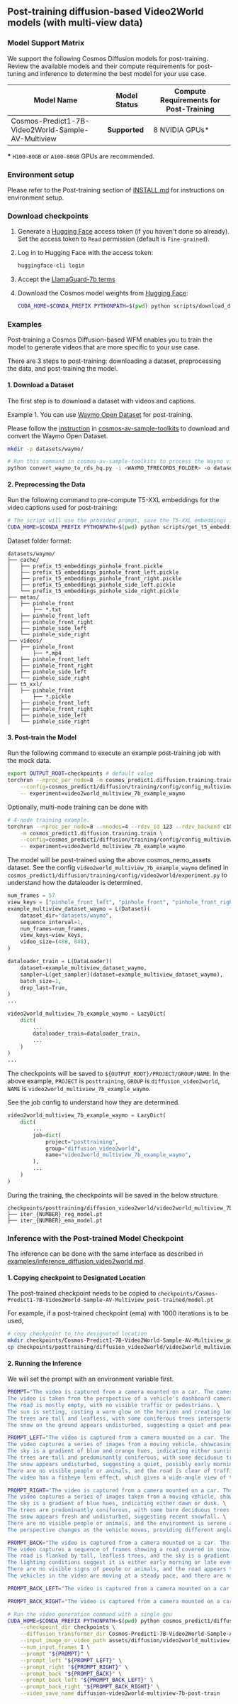 ## Post-training diffusion-based Video2World models (with multi-view data)

### Model Support Matrix

We support the following Cosmos Diffusion models for post-training. Review the available models and their compute requirements for post-tuning and inference to determine the best model for your use case.

| Model Name                               | Model Status | Compute Requirements for Post-Training |
|----------------------------------------------|------------------|------------------------------------------|
| Cosmos-Predict1-7B-Video2World-Sample-AV-Multiview           | **Supported**    | 8 NVIDIA GPUs*                           |

**\*** `H100-80GB` or `A100-80GB` GPUs are recommended.

### Environment setup

Please refer to the Post-training section of [INSTALL.md](/INSTALL.md#post-training) for instructions on environment setup.

### Download checkpoints

1. Generate a [Hugging Face](https://huggingface.co/settings/tokens) access token (if you haven't done so already). Set the access token to `Read` permission (default is `Fine-grained`).

2. Log in to Hugging Face with the access token:
   ```bash
   huggingface-cli login
   ```
3. Accept the [LlamaGuard-7b terms](https://huggingface.co/meta-llama/LlamaGuard-7b)

4. Download the Cosmos model weights from [Hugging Face](https://huggingface.co/collections/nvidia/cosmos-predict1-67c9d1b97678dbf7669c89a7):
   ```bash
   CUDA_HOME=$CONDA_PREFIX PYTHONPATH=$(pwd) python scripts/download_diffusion_checkpoints.py --model_sizes 7B --model_types Video2World-Sample-AV-Multiview --checkpoint_dir checkpoints
   ```

### Examples

Post-training a Cosmos Diffusion-based WFM enables you to train the model to generate videos that are more specific to your use case.

There are 3 steps to post-training: downloading a dataset, preprocessing the data, and post-training the model.

#### 1. Download a Dataset

The first step is to download a dataset with videos and captions.

Example 1. You can use [Waymo Open Dataset](https://waymo.com/open/) for post-training.

Please follow the [instruction](https://github.com/nv-tlabs/cosmos-av-sample-toolkits?tab=readme-ov-file#convert-public-datasets) in [cosmos-av-sample-toolkits](https://github.com/nv-tlabs/cosmos-av-sample-toolkits) to download and convert the Waymo Open Dataset.

```bash
mkdir -p datasets/waymo/

# Run this command in cosmos-av-sample-toolkits to process the Waymo videos
python convert_waymo_to_rds_hq.py -i <WAYMO_TFRECORDS_FOLDER> -o datasets/waymo/videos -n 32
```

#### 2. Preprocessing the Data

Run the following command to pre-compute T5-XXL embeddings for the video captions used for post-training:

```bash
# The script will use the provided prompt, save the T5-XXL embeddings in pickle format.
CUDA_HOME=$CONDA_PREFIX PYTHONPATH=$(pwd) python scripts/get_t5_embeddings_from_waymo.py --dataset_path datasets/waymo --prompt "A video of car driving on the road."
```

Dataset folder format:
```
datasets/waymo/
├── cache/
│   ├── prefix_t5_embeddings_pinhole_front.pickle
│   ├── prefix_t5_embeddings_pinhole_front_left.pickle
│   ├── prefix_t5_embeddings_pinhole_front_right.pickle
│   ├── prefix_t5_embeddings_pinhole_side_left.pickle
│   └── prefix_t5_embeddings_pinhole_side_right.pickle
├── metas/
│   ├── pinhole_front
│       ├── *.txt
│   ├── pinhole_front_left
│   ├── pinhole_front_right
│   ├── pinhole_side_left
│   └── pinhole_side_right
├── videos/
│   ├── pinhole_front
│       ├── *.mp4
│   ├── pinhole_front_left
│   ├── pinhole_front_right
│   ├── pinhole_side_left
│   └── pinhole_side_right
├── t5_xxl/
│   ├── pinhole_front
│       ├── *.pickle
│   ├── pinhole_front_left
│   ├── pinhole_front_right
│   ├── pinhole_side_left
│   └── pinhole_side_right
```

#### 3. Post-train the Model

Run the following command to execute an example post-training job with the mock data.
```bash
export OUTPUT_ROOT=checkpoints # default value
torchrun --nproc_per_node=8 -m cosmos_predict1.diffusion.training.train \
    --config=cosmos_predict1/diffusion/training/config/config_multiview.py \
    -- experiment=video2world_multiview_7b_example_waymo
```

Optionally, multi-node training can be done with
```bash
# 4-node training example.
torchrun --nproc_per_node=8 --nnodes=4 --rdzv_id 123 --rdzv_backend c10d --rdzv_endpoint $MASTER_ADDR:1234 \
    -m cosmos_predict1.diffusion.training.train \
    --config=cosmos_predict1/diffusion/training/config/config_multiview.py \
    -- experiment=video2world_multiview_7b_example_waymo
```

The model will be post-trained using the above cosmos_nemo_assets dataset.
See the config `video2world_multiview_7b_example_waymo` defined in `cosmos_predict1/diffusion/training/config/video2world/experiment.py` to understand how the dataloader is determined.
```python
num_frames = 57
view_keys = ["pinhole_front_left", "pinhole_front", "pinhole_front_right", "pinhole_side_left", "pinhole_side_right"]
example_multiview_dataset_waymo = L(Dataset)(
    dataset_dir="datasets/waymo",
    sequence_interval=1,
    num_frames=num_frames,
    view_keys=view_keys,
    video_size=(480, 848),
)

dataloader_train = L(DataLoader)(
    dataset=example_multiview_dataset_waymo,
    sampler=L(get_sampler)(dataset=example_multiview_dataset_waymo),
    batch_size=1,
    drop_last=True,
)
...

video2world_multiview_7b_example_waymo = LazyDict(
    dict(
        ...
        dataloader_train=dataloader_train,
        ...
    )
)
...

```

The checkpoints will be saved to `${OUTPUT_ROOT}/PROJECT/GROUP/NAME`.
In the above example, `PROJECT` is `posttraining`, `GROUP` is `diffusion_video2world`, `NAME` is `video2world_multiview_7b_example_waymo`.

See the job config to understand how they are determined.
```python
video2world_multiview_7b_example_waymo = LazyDict(
    dict(
        ...
        job=dict(
            project="posttraining",
            group="diffusion_video2world",
            name="video2world_multiview_7b_example_waymo",
        ),
        ...
    )
)
```

During the training, the checkpoints will be saved in the below structure.
```
checkpoints/posttraining/diffusion_video2world/video2world_multiview_7b_example_waymo/checkpoints/
├── iter_{NUMBER}_reg_model.pt
├── iter_{NUMBER}_ema_model.pt
```


### Inference with the Post-trained Model Checkpoint

The inference can be done with the same interface as described in [examples/inference_diffusion_video2world.md](/examples/inference_diffusion_video2world.md).

#### 1. Copying checkpoint to Designated Location

The post-trained checkpoint needs to be copied to `checkpoints/Cosmos-Predict1-7B-Video2World-Sample-AV-Multiview_post-trained/model.pt`

For example, if a post-trained checkpoint (ema) with 1000 iterations is to be used,
```bash
# copy checkpoint to the designated location
mkdir checkpoints/Cosmos-Predict1-7B-Video2World-Sample-AV-Multiview_post-trained/
cp checkpoints/posttraining/diffusion_video2world/video2world_multiview_7b_example_waymo/checkpoints/iter_000001000_ema_model.pt checkpoints/Cosmos-Predict1-7B-Video2World-Sample-AV-Multiview_post-trained/model.pt
```
#### 2. Running the Inference

We will set the prompt with an environment variable first.
```bash
PROMPT="The video is captured from a camera mounted on a car. The camera is facing forward. \
The video is taken from the perspective of a vehicle's dashboard camera, showing a straight road flanked by snow-covered trees and a clear sky. \
The road is mostly empty, with no visible traffic or pedestrians. \
The sun is setting, casting a warm glow on the horizon and creating long shadows on the snow. \
The trees are tall and leafless, with some coniferous trees interspersed among the bare deciduous trees. \
The snow on the ground appears undisturbed, suggesting a quiet and peaceful setting."

PROMPT_LEFT="The video is captured from a camera mounted on a car. The camera is facing to the left. \
The video captures a series of images from a moving vehicle, showcasing a winter scene with snow-covered ground and trees. \
The sky is a gradient of blue and orange hues, indicating either sunrise or sunset. \
The trees are tall and predominantly coniferous, with some deciduous trees as well. \
The snow appears undisturbed, suggesting a quiet, possibly early morning setting. \
There are no visible people or animals, and the road is clear of traffic. \
The video has a fisheye lens effect, which gives a wide-angle view of the surroundings."

PROMPT_RIGHT="The video is captured from a camera mounted on a car. The camera is facing to the right. \
The video captures a series of images taken from a moving vehicle, showcasing a winter scene with snow-covered ground and trees. \
The sky is a gradient of blue hues, indicating either dawn or dusk. \
The trees are predominantly coniferous, with some bare deciduous trees. \
The snow appears fresh and undisturbed, suggesting recent snowfall. \
There are no visible people or animals, and the environment is serene and untouched. \
The perspective changes as the vehicle moves, providing different angles of the same landscape."

PROMPT_BACK="The video is captured from a camera mounted on a car. The camera is facing backwards. \
The video captures a sequence of frames showing a road covered in snow, with tire tracks visible on the surface. \
The road is flanked by tall, leafless trees, and the sky is a gradient of pink and blue hues, indicating either sunrise or sunset. \
The lighting conditions suggest it is either early morning or late evening. \
There are no visible signs of people or animals, and the road appears to be in a rural or less populated area. \
The vehicles in the video are moving at a steady pace, and there are no visible traffic signs or markings that stand out."

PROMPT_BACK_LEFT="The video is captured from a camera mounted on a car. The camera is facing the rear left side."

PROMPT_BACK_RIGHT="The video is captured from a camera mounted on a car. The camera is facing the rear right side."
```

```bash
# Run the video generation command with a single gpu
CUDA_HOME=$CONDA_PREFIX PYTHONPATH=$(pwd) python cosmos_predict1/diffusion/inference/video2world_multiview.py \
    --checkpoint_dir checkpoints \
    --diffusion_transformer_dir Cosmos-Predict1-7B-Video2World-Sample-AV-Multiview_post-trained \
    --input_image_or_video_path assets/diffusion/video2world_multiview_input1.mp4 \
    --num_input_frames 1 \
    --prompt "${PROMPT}" \
    --prompt_left "${PROMPT_LEFT}" \
    --prompt_right "${PROMPT_RIGHT}" \
    --prompt_back "${PROMPT_BACK}" \
    --prompt_back_left "${PROMPT_BACK_LEFT}" \
    --prompt_back_right "${PROMPT_BACK_RIGHT}" \
    --video_save_name diffusion-video2world-multiview-7b-post-train
```
